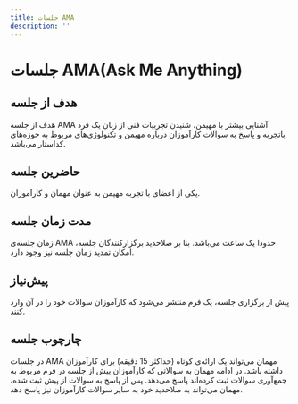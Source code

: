 ```yaml
---
title: جلسات AMA
description: ''
---
```


# جلسات AMA(Ask Me Anything)

## هدف از جلسه

هدف از جلسه
AMA
آشنایی بیشتر با مهیمن، شنیدن تجربیات فنی از زبان یک فرد باتجربه و پاسخ به سوالات کارآموزان درباره مهیمن و تکنولوژی‌های
مربوط به حوزه‌های کداستار می‌باشد.

## حاضرین جلسه

یکی از اعضای با تجربه مهیمن به عنوان مهمان و کارآموزان.

## مدت زمان جلسه

زمان جلسه‌ی
AMA
حدودا یک ساعت می‌باشد. بنا بر صلاحدید برگزارکنندگان جلسه، امکان تمدید زمان جلسه نیز وجود دارد.

## پیش‌نیاز

پیش از برگزاری جلسه، یک فرم منتشر می‌شود که کارآموزان سوالات خود را در آن وارد کنند.

## چارچوب جلسه

در جلسات
AMA
مهمان می‌تواند یک ارائه‌ی کوتاه (حداکثر 15 دقیقه) برای کارآموزان داشته باشد. در ادامه مهمان به سوالاتی که کارآموزان پیش
از جلسه در فرم مربوط به جمع‌آوری سوالات ثبت کرده‌اند پاسخ می‌دهد. پس از پاسخ به سوالات از پیش ثبت شده، مهمان می‌تواند به
صلاحدید خود به سایر سوالات کارآموزان نیز پاسخ دهد.
